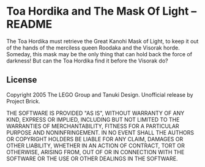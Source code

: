 # Toa Hordika and The Mask Of Light – README

The Toa Hordika must retrieve the Great Kanohi Mask of Light, to keep it out of the hands of the merciless queen Roodaka and the Visorak horde. Someday, this mask may be the only thing that can hold back the force of darkness! But can the Toa Hordika find it before the Visorak do?


## License

Copyright 2005 The LEGO Group and Tanuki Design. Unofficial release by Project Brick.

THE SOFTWARE IS PROVIDED "AS IS", WITHOUT WARRANTY OF ANY KIND, EXPRESS OR IMPLIED, INCLUDING BUT NOT LIMITED TO THE WARRANTIES OF MERCHANTABILITY, FITNESS FOR A PARTICULAR PURPOSE AND NONINFRINGEMENT. IN NO EVENT SHALL THE AUTHORS OR COPYRIGHT HOLDERS BE LIABLE FOR ANY CLAIM, DAMAGES OR OTHER LIABILITY, WHETHER IN AN ACTION OF CONTRACT, TORT OR OTHERWISE, ARISING FROM, OUT OF OR IN CONNECTION WITH THE SOFTWARE OR THE USE OR OTHER DEALINGS IN THE SOFTWARE.
